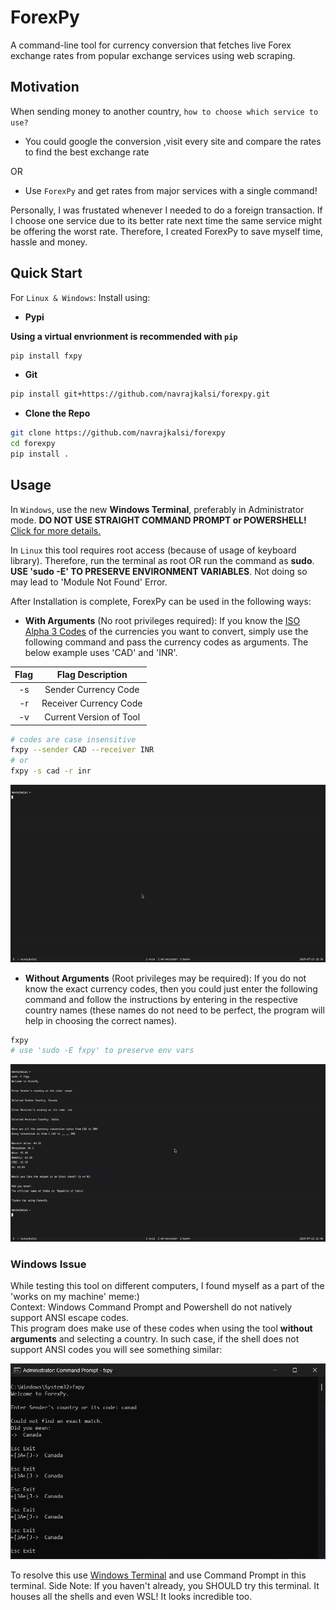# ForexPy

A command-line tool for currency conversion that fetches live Forex exchange rates from popular exchange services using web scraping.

## Motivation

When sending money to another country, `how to choose which service to use?`
* You could google the conversion ,visit every site and compare the rates to find the best exchange rate

OR

* Use `ForexPy` and get rates from major services with a single command!

Personally, I was frustated whenever I needed to do a foreign transaction. If I choose one service due to its better rate next time the same service might be offering the worst rate. Therefore, I created ForexPy to save myself time, hassle and money.


## Quick Start

For `Linux & Windows`:
Install using:
* __Pypi__

__Using a virtual envrionment is recommended with `pip`__
```bash
pip install fxpy
```

* __Git__

```bash
pip install git+https://github.com/navrajkalsi/forexpy.git
```

* __Clone the Repo__

```bash
git clone https://github.com/navrajkalsi/forexpy
cd forexpy
pip install .
```

## Usage

In `Windows`, use the new **Windows Terminal**, preferably in Administrator mode.
**DO NOT USE STRAIGHT COMMAND PROMPT or POWERSHELL!** [Click for more details.](#windows-issue)

In `Linux` this tool requires root access (because of usage of keyboard library). Therefore, run the terminal as root OR run the command as __sudo__.
**USE 'sudo -E' TO PRESERVE ENVIRONMENT VARIABLES**. Not doing so may lead to 'Module Not Found' Error.

After Installation is complete, ForexPy can be used in the following ways:

* __With Arguments__ (No root privileges required): If you know the <a href="https://en.wikipedia.org/wiki/ISO_4217">ISO Alpha 3 Codes</a> of the currencies you want to convert, simply use the following command and pass the currency codes as arguments. The below example uses 'CAD' and 'INR'.

| Flag | Flag Description|
|:----:|:---------------:|
|-s| Sender Currency Code |
|-r| Receiver Currency Code |
|-v| Current Version of Tool |

```bash
# codes are case insensitive
fxpy --sender CAD --receiver INR
# or
fxpy -s cad -r inr
```

![CAD to INR Example Conversion](https://raw.githubusercontent.com/navrajkalsi/forexpy/refs/heads/main/media/1.gif)

* __Without Arguments__ (Root privileges may be required): If you do not know the exact currency codes, then you could just enter the following command and follow the instructions by entering in the respective country names (these names do not need to be perfect, the program will help in choosing the correct names).

```bash
fxpy
# use 'sudo -E fxpy' to preserve env vars
```

![CAD to INR Example Conversion](https://raw.githubusercontent.com/navrajkalsi/forexpy/refs/heads/main/media/2.gif)

### Windows Issue
While testing this tool on different computers, I found myself as a part of the 'works on my machine' meme:)
<br>
Context: Windows Command Prompt and Powershell do not natively support ANSI escape codes.
<br>
This program does make use of these codes when using the tool **without arguments** and selecting a country.
In such case, if the shell does not support ANSI codes you will see something similar:

![Windows Command Prompt not supporting ANSI codes](https://raw.githubusercontent.com/navrajkalsi/forexpy/refs/heads/main/media/3.png)

To resolve this use [Windows Terminal](https://apps.microsoft.com/detail/9n0dx20hk701?hl=en-US&gl=US) and use Command Prompt in this terminal.
Side Note: If you haven't already, you SHOULD try this terminal. It houses all the shells and even WSL! It looks incredible too.
